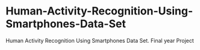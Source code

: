 # Human-Activity-Recognition-Using-Smartphones-Data-Set
Human Activity Recognition Using Smartphones Data Set. Final year Project
